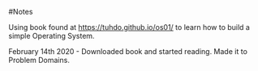 #Notes

Using book found at https://tuhdo.github.io/os01/ to learn how to build a simple Operating System.

February 14th 2020 - Downloaded book and started reading. Made it to Problem Domains.